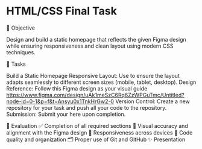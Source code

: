 # HTML/CSS Final Task

🎯 Objective

Design and build a static homepage that reflects the given Figma design while ensuring responsiveness and clean layout using modern CSS techniques.

📝 Tasks

Build a Static Homepage
Responsive Layout: Use  to ensure the layout adapts seamlessly to different screen sizes (mobile, tablet, desktop).
Design Reference: Follow this Figma design as your visual guide https://www.figma.com/design/uAk1meSzC6Rq6ZzWPGuTmc/Untitled?node-id=0-1&p=f&t=Ansyu0x1TnkHrGw2-0 
Version Control: Create a new repository for your task and push all your code to the repository.
Submission: Submit your here upon completion.

🧪 Evaluation
✅ Completion of all required sections
🎨 Visual accuracy and alignment with the Figma design
📱 Responsiveness across devices
🧹 Code quality and organization
🗂️ Proper use of Git and GitHub
✨ Presentation